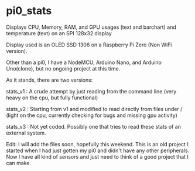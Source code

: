 # pi0_stats
Displays CPU, Memory, RAM, and GPU usages (text and barchart) and temperature (text) on an SPI 128x32 display

Display used is an OLED SSD 1306 on a Raspberry Pi Zero (Non WiFi version).

Other than a pi0, I have a NodeMCU, Arduino Nano, and Arduino Uno(clone), but no ongoing project at this time.

As it stands, there are two versions:

stats_v1 : A crude attempt by just reading from the command line (very heavy on the cpu, but fully functional)

stats_v2 : Starting from v1 and modified to read directly from files under / (light on the cpu, currently checking for bugs and missing gpu activity)

stats_v3 : Not yet coded. Possibly one that tries to read these stats of an external system.

Edit: I will add the files soon, hopefully this weekend. This is an old project I started when I had just gotten my pi0 and didn't have any other peripherals. Now I have all kind of sensors and just need to think of a good project that I can make.
